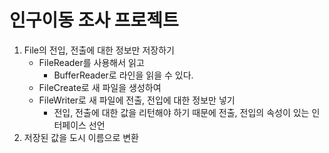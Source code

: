 # 인구이동 조사 프로젝트<br>
1. File의 전입, 전출에 대한 정보만 저장하기
    - FileReader를 사용해서 읽고
      - BufferReader로 라인을 읽을 수 있다.
    - FileCreate로 새 파일을 생성하여
    - FileWriter로 새 파일에 전출, 전입에 대한 정보만 넣기
      - 전입, 전출에 대한 값을 리턴해야 하기 때문에 전출, 전입의 속성이 있는 인터페이스 선언
2. 저장된 값을 도시 이름으로 변환